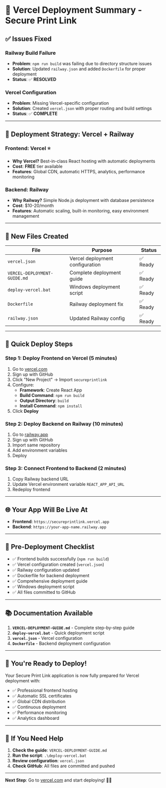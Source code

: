 # 🚀 **Vercel Deployment Summary - Secure Print Link**

## ✅ **Issues Fixed**

### **Railway Build Failure**
- **Problem**: `npm run build` was failing due to directory structure issues
- **Solution**: Updated `railway.json` and added `Dockerfile` for proper deployment
- **Status**: ✅ **RESOLVED**

### **Vercel Configuration**
- **Problem**: Missing Vercel-specific configuration
- **Solution**: Created `vercel.json` with proper routing and build settings
- **Status**: ✅ **COMPLETE**

---

## 🎯 **Deployment Strategy: Vercel + Railway**

### **Frontend: Vercel** ⭐
- **Why Vercel?** Best-in-class React hosting with automatic deployments
- **Cost**: **FREE** tier available
- **Features**: Global CDN, automatic HTTPS, analytics, performance monitoring

### **Backend: Railway**
- **Why Railway?** Simple Node.js deployment with database persistence
- **Cost**: $10-20/month
- **Features**: Automatic scaling, built-in monitoring, easy environment management

---

## 📁 **New Files Created**

| File | Purpose | Status |
|------|---------|---------|
| `vercel.json` | Vercel deployment configuration | ✅ Ready |
| `VERCEL-DEPLOYMENT-GUIDE.md` | Complete deployment guide | ✅ Ready |
| `deploy-vercel.bat` | Windows deployment script | ✅ Ready |
| `Dockerfile` | Railway deployment fix | ✅ Ready |
| `railway.json` | Updated Railway config | ✅ Ready |

---

## 🚀 **Quick Deploy Steps**

### **Step 1: Deploy Frontend on Vercel (5 minutes)**
1. Go to [vercel.com](https://vercel.com)
2. Sign up with GitHub
3. Click "New Project" → Import `secureprintlink`
4. Configure:
   - **Framework**: Create React App
   - **Build Command**: `npm run build`
   - **Output Directory**: `build`
   - **Install Command**: `npm install`
5. Click **Deploy**

### **Step 2: Deploy Backend on Railway (10 minutes)**
1. Go to [railway.app](https://railway.app)
2. Sign up with GitHub
3. Import same repository
4. Add environment variables
5. Deploy

### **Step 3: Connect Frontend to Backend (2 minutes)**
1. Copy Railway backend URL
2. Update Vercel environment variable `REACT_APP_API_URL`
3. Redeploy frontend

---

## 🌐 **Your App Will Be Live At**

- **Frontend**: `https://secureprintlink.vercel.app`
- **Backend**: `https://your-app-name.railway.app`

---

## 🔧 **Pre-Deployment Checklist**

- ✅ Frontend builds successfully (`npm run build`)
- ✅ Vercel configuration created (`vercel.json`)
- ✅ Railway configuration updated
- ✅ Dockerfile for backend deployment
- ✅ Comprehensive deployment guide
- ✅ Windows deployment script
- ✅ All files committed to GitHub

---

## 📚 **Documentation Available**

1. **`VERCEL-DEPLOYMENT-GUIDE.md`** - Complete step-by-step guide
2. **`deploy-vercel.bat`** - Quick deployment script
3. **`vercel.json`** - Vercel configuration
4. **`Dockerfile`** - Backend deployment configuration

---

## 🎉 **You're Ready to Deploy!**

Your Secure Print Link application is now fully prepared for Vercel deployment with:
- ✅ Professional frontend hosting
- ✅ Automatic SSL certificates
- ✅ Global CDN distribution
- ✅ Continuous deployment
- ✅ Performance monitoring
- ✅ Analytics dashboard

---

## 🚨 **If You Need Help**

1. **Check the guide**: `VERCEL-DEPLOYMENT-GUIDE.md`
2. **Run the script**: `.\deploy-vercel.bat`
3. **Review configuration**: `vercel.json`
4. **Check GitHub**: All files are committed and pushed

---

**Next Step**: Go to [vercel.com](https://vercel.com) and start deploying! 🚀✨
